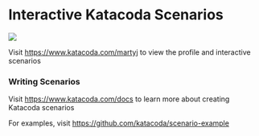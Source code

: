 # Interactive Katacoda Scenarios

[![](http://shields.katacoda.com/katacoda/martyj/count.svg)](https://www.katacoda.com/martyj "Get your profile on Katacoda.com")

Visit https://www.katacoda.com/martyj to view the profile and interactive scenarios

### Writing Scenarios
Visit https://www.katacoda.com/docs to learn more about creating Katacoda scenarios

For examples, visit https://github.com/katacoda/scenario-example

